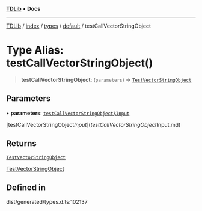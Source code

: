 [**TDLib**](../../../../../../README.md) • **Docs**

***

[TDLib](../../../../../../modules.md) / [index](../../../../../README.md) / [types](../../../README.md) / [default](../README.md) / testCallVectorStringObject

# Type Alias: testCallVectorStringObject()

> **testCallVectorStringObject**: (`parameters`) => [`TestVectorStringObject`](TestVectorStringObject.md)

## Parameters

• **parameters**: [`testCallVectorStringObject$Input`](testCallVectorStringObject$Input.md)

[testCallVectorStringObject$Input](testCallVectorStringObject$Input.md)

## Returns

[`TestVectorStringObject`](TestVectorStringObject.md)

[TestVectorStringObject](TestVectorStringObject.md)

## Defined in

dist/generated/types.d.ts:102137
